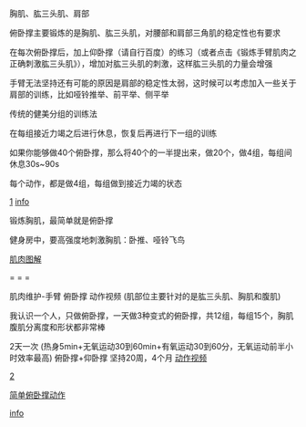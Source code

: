 
胸肌、肱三头肌、肩部

俯卧撑主要锻炼的是胸肌、肱三头肌，对腰部和肩部三角肌的稳定性也有要求

在每次俯卧撑后，加上仰卧撑（请自行百度）的练习（或者点击《锻炼手臂肌肉之正确刺激肱三头肌》），增加对肱三头肌的刺激，这样肱三头肌的力量会增强

手臂无法坚持还有可能的原因是肩部的稳定性太弱，这时候可以考虑加入一些关于肩部的训练，比如哑铃推举、前平举、侧平举



传统的健美分组的训练法

在每组接近力竭之后进行休息，恢复后再进行下一组的训练

如果你能够做40个俯卧撑，那么将40个的一半提出来，做20个，做4组，每组间休息30s~90s

每个动作，都是做4组，每组做到接近力竭的状态

[1](https://www.zhihu.com/question/20796993/answer/23695659)
[info](https://www.zhihu.com/people/chenbailing/answers/by_votes)


锻炼胸肌，最简单就是俯卧撑

健身房中，要高强度地刺激胸肌：卧推、哑铃飞鸟

[肌肉图解](https://www.zhihu.com/question/19569125/answer/15953824)


= = =

肌肉维护-手臂 俯卧撑 动作视频
(肌部位主要针对的是肱三头肌、胸肌和腹肌)

我认识一个人，只做俯卧撑，一天做3种变式的俯卧撑，共12组，每组15个，胸肌腹肌分离度和形状都非常棒

2天一次
(热身5min+无氧运动30到60min+有氧运动30到60分，无氧运动前半小时效率最高)
俯卧撑+仰卧撑
坚持20周，4个月
[动作视频](https://www.zhihu.com/question/20687290/answer/15853608#胸肌锻炼家庭版第一级#腹肌锻炼家庭版第一级)

[2](https://www.zhihu.com/question/20687290/answer/15853608)

[简单俯卧撑动作](https://www.zhihu.com/question/20605956)

[info](https://www.zhihu.com/people/david-ding/answers#都是从力气小开始的，坚持就能练好的)


